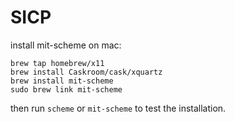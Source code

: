 # SICP

install mit-scheme on mac:

    brew tap homebrew/x11
    brew install Caskroom/cask/xquartz
    brew install mit-scheme
    sudo brew link mit-scheme

then run `scheme` or `mit-scheme` to test the installation.
